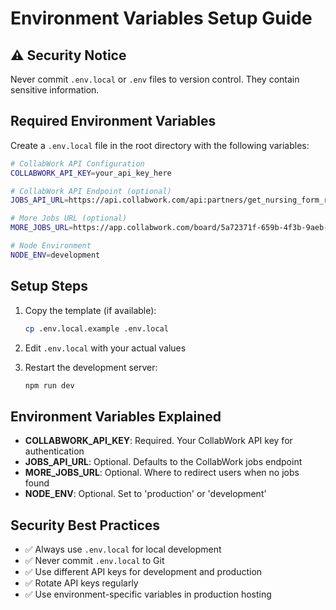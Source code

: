 # Environment Variables Setup Guide

## ⚠️ Security Notice
Never commit `.env.local` or `.env` files to version control. They contain sensitive information.

## Required Environment Variables

Create a `.env.local` file in the root directory with the following variables:

```bash
# CollabWork API Configuration
COLLABWORK_API_KEY=your_api_key_here

# CollabWork API Endpoint (optional)
JOBS_API_URL=https://api.collabwork.com/api:partners/get_nursing_form_record_jobs

# More Jobs URL (optional)
MORE_JOBS_URL=https://app.collabwork.com/board/5a72371f-659b-4f3b-9aeb-d13bf23f9e87

# Node Environment
NODE_ENV=development
```

## Setup Steps

1. Copy the template (if available):
   ```bash
   cp .env.local.example .env.local
   ```

2. Edit `.env.local` with your actual values

3. Restart the development server:
   ```bash
   npm run dev
   ```

## Environment Variables Explained

- **COLLABWORK_API_KEY**: Required. Your CollabWork API key for authentication
- **JOBS_API_URL**: Optional. Defaults to the CollabWork jobs endpoint
- **MORE_JOBS_URL**: Optional. Where to redirect users when no jobs found
- **NODE_ENV**: Optional. Set to 'production' or 'development'

## Security Best Practices

- ✅ Always use `.env.local` for local development
- ✅ Never commit `.env.local` to Git
- ✅ Use different API keys for development and production
- ✅ Rotate API keys regularly
- ✅ Use environment-specific variables in production hosting

